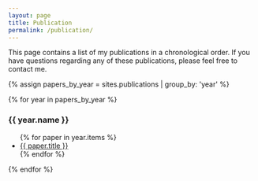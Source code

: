 ```yaml
---
layout: page
title: Publication
permalink: /publication/
---
```


This page contains a list of my publications in a chronological order.
If you have questions regarding any of these publications, please feel free to contact me.

{% assign papers_by_year = sites.publications | group_by: 'year' %}

{% for year in papers_by_year %}
<h3>{{ year.name }}</h3>
<ul>
  {% for paper in year.items %}
  <li>
    <a href="{{ paper.url }}">
      {{ paper.title }}
    </a>
  </li>
  {% endfor %}
</ul>
{% endfor %}
